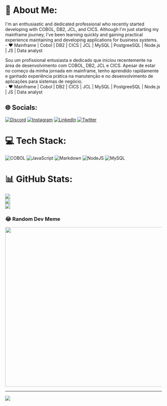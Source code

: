 # 💫 About Me:
I'm an enthusiastic and dedicated professional who recently started developing with COBOL, DB2, JCL, and CICS. Although I'm just starting my mainframe journey, I've been learning quickly and gaining practical experience maintaining and developing applications for business systems. <br>- ❤ Mainframe | Cobol | DB2 | CICS | JCL | MySQL | PostgreeSQL | Node.js | JS | Data analyst

Sou um profissional entusiasta e dedicado que iniciou recentemente na área de desenvolvimento com COBOL, DB2, JCL e CICS. Apesar de estar no começo da minha jornada em mainframe, tenho aprendido rapidamente e ganhado experiência prática na manutenção e no desenvolvimento de aplicações para sistemas de negócio. <br>- ❤ Mainframe | Cobol | DB2 | CICS | JCL | MySQL | PostgreeSQL | Node.js | JS | Data analyst


## 🌐 Socials:
[![Discord](https://img.shields.io/badge/Discord-%237289DA.svg?logo=discord&logoColor=white)](htttps://discord.gg/Poseids#5555) [![Instagram](https://img.shields.io/badge/Instagram-%23E4405F.svg?logo=Instagram&logoColor=white)](https://instagram.com/https://www.instagram.com/nOggerini/) [![LinkedIn](https://img.shields.io/badge/LinkedIn-%230077B5.svg?logo=linkedin&logoColor=white)](https://www.linkedin.com/in/marcos-noggerini-369b11192/) [![Twitter](https://img.shields.io/badge/Twitter-%231DA1F2.svg?logo=Twitter&logoColor=white)](https://x.com/yPoseidonR6) 

# 💻 Tech Stack:
![COBOL](https://img.shields.io/badge/html5-%23E34F26.svg?style=plastic&logo=html5&logoColor=white) ![JavaScript](https://img.shields.io/badge/javascript-%23323330.svg?style=plastic&logo=javascript&logoColor=%23F7DF1E) ![Markdown](https://img.shields.io/badge/markdown-%23000000.svg?style=plastic&logo=markdown&logoColor=white) ![NodeJS](https://img.shields.io/badge/node.js-6DA55F?style=plastic&logo=node.js&logoColor=white) ![MySQL](https://img.shields.io/badge/mysql-%2300f.svg?style=plastic&logo=mysql&logoColor=white)
# 📊 GitHub Stats:
![](https://github-readme-stats.vercel.app/api?username=MarcosNoggerini&theme=midnight-purple&hide_border=false&include_all_commits=false&count_private=false)<br/>
![](https://github-readme-streak-stats.herokuapp.com/?user=MarcosNoggerini&theme=midnight-purple&hide_border=false)<br/>
![](https://github-readme-stats.vercel.app/api/top-langs/?username=MarcosNoggerini&theme=midnight-purple&hide_border=false&include_all_commits=false&count_private=false&layout=compact)

### 😂 Random Dev Meme
<img src="https://random-memer.herokuapp.com/" width="512px"/>

---
[![](https://visitcount.itsvg.in/api?id=MarcosNoggerini&icon=5&color=12)](https://visitcount.itsvg.in)

<!-- Proudly created with GPRM ( https://gprm.itsvg.in ) -->
